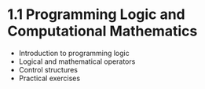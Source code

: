 # 1.1 Programming Logic and Computational Mathematics

- Introduction to programming logic
- Logical and mathematical operators
- Control structures
- Practical exercises
